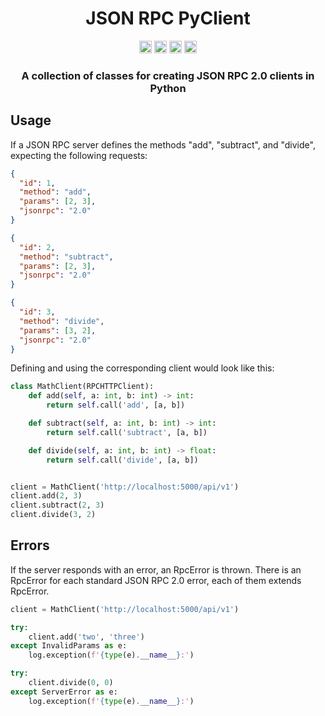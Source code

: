 <div style="text-align: center">
<!-- Title: -->
  <h1>JSON RPC PyClient</h1>
<!-- Labels: -->
  <!-- First row: -->
  <img src="https://img.shields.io/badge/License-AGPL%20v3-blue.svg"
   height="20"
   alt="License: AGPL v3">
  <img src="https://img.shields.io/badge/code%20style-black-000000.svg"
   height="20"
   alt="Code style: black">
  <img src="https://img.shields.io/pypi/v/jsonrpc-pyclient.svg"
   height="20"
   alt="PyPI version">
  <a href="https://gitlab.com/mburkard/jsonrpc-pyclient/-/blob/main/CONTRIBUTING.md">
    <img src="https://img.shields.io/static/v1.svg?label=Contributions&message=Welcome&color=00b250"
     height="20"
     alt="Contributions Welcome">
  </a>
  <h3>A collection of classes for creating JSON RPC 2.0 clients in Python</h3>
</div>

## Usage

If a JSON RPC server defines the methods "add", "subtract", and "divide", expecting the following requests:

```json
{
  "id": 1,
  "method": "add",
  "params": [2, 3],
  "jsonrpc": "2.0"
}

{
  "id": 2,
  "method": "subtract",
  "params": [2, 3],
  "jsonrpc": "2.0"
}

{
  "id": 3,
  "method": "divide",
  "params": [3, 2],
  "jsonrpc": "2.0"
}
```

Defining and using the corresponding client would look like this:

```python
class MathClient(RPCHTTPClient):
    def add(self, a: int, b: int) -> int:
        return self.call('add', [a, b])

    def subtract(self, a: int, b: int) -> int:
        return self.call('subtract', [a, b])

    def divide(self, a: int, b: int) -> float:
        return self.call('divide', [a, b])


client = MathClient('http://localhost:5000/api/v1')
client.add(2, 3)
client.subtract(2, 3)
client.divide(3, 2)
```

## Errors

If the server responds with an error, an RpcError is thrown.
There is an RpcError for each standard JSON RPC 2.0 error, each of them extends RpcError.

```python
client = MathClient('http://localhost:5000/api/v1')

try:
    client.add('two', 'three')
except InvalidParams as e:
    log.exception(f'{type(e).__name__}:')

try:
    client.divide(0, 0)
except ServerError as e:
    log.exception(f'{type(e).__name__}:')
```
